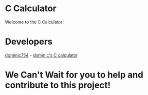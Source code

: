 # C Calculator 
Welcome to the C Calculator! 

# Developers
[dominic754](https://github.com/dominic754) - [dominic's C calculator](https://github.com/dominic754/CalculatorInEveryLanguage/tree/main/c/main.c)

# We Can't Wait for you to help and contribute to this project!
